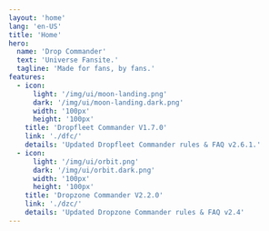 ```yaml
---
layout: 'home'
lang: 'en-US'
title: 'Home'
hero:
  name: 'Drop Commander'
  text: 'Universe Fansite.'
  tagline: 'Made for fans, by fans.'
features:
  - icon:
      light: '/img/ui/moon-landing.png'
      dark: '/img/ui/moon-landing.dark.png'
      width: '100px'
      height: '100px'
    title: 'Dropfleet Commander V1.7.0'
    link: './dfc/'
    details: 'Updated Dropfleet Commander rules & FAQ v2.6.1.'
  - icon:
      light: '/img/ui/orbit.png'
      dark: '/img/ui/orbit.dark.png'
      width: '100px'
      height: '100px'
    title: 'Dropzone Commander V2.2.0'
    link: './dzc/'
    details: 'Updated Dropzone Commander rules & FAQ v2.4'
---
```

<script lang="ts" setup>
import { onMounted } from 'vue'
import { useData } from 'vitepress'
const { frontmatter } = useData()

onMounted(() => {
  let expires = new Date()
  expires.setFullYear(expires.getFullYear()+1)
  document.cookie = `nf_lang=${frontmatter.value.lang}; expires=${expires.toUTCString()}; path=/`
})
</script>
